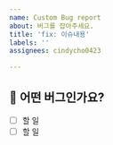 ```yaml
---
name: Custom Bug report
about: 버그를 잡아주세요.
title: 'fix: 이슈내용'
labels: ''
assignees: cindycho0423

---
```


## 🐛 어떤 버그인가요?
- [ ] 할 일
- [ ] 할 일
